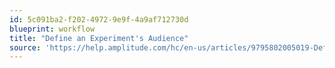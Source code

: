```yaml
---
id: 5c091ba2-f202-4972-9e9f-4a9af712730d
blueprint: workflow
title: "Define an Experiment's Audience"
source: 'https://help.amplitude.com/hc/en-us/articles/9795802005019-Define-your-experiment-s-audience'
---
```

